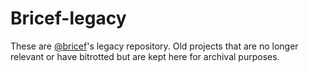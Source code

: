 # Bricef-legacy

These are [@bricef](https://github.com/bricef/)'s legacy repository. Old projects that are no longer relevant or have bitrotted but are kept here for archival purposes.
